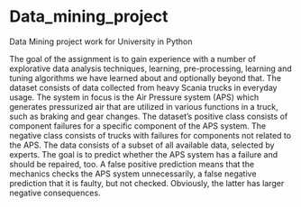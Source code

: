 # Data_mining_project
Data Mining project work for University in Python

The goal of the assignment is to gain experience with a number of explorative data analysis techniques, learning, pre-processing, learning and tuning algorithms we have learned about and optionally beyond that. 
The dataset consists of data collected from heavy Scania trucks in everyday usage. The system in focus is the Air Pressure system (APS) which generates pressurized air that are utilized in various functions in a truck, such as braking and gear changes. The dataset’s positive class consists of component failures for a specific component of the APS system. The negative class consists of trucks with failures for components not related to the APS. The data consists of a subset of all available data, selected by experts. The goal is to predict whether the APS system has a failure and should be repaired, too.  A false positive prediction means that the mechanics checks the APS system unnecessarily, a false negative prediction that it is faulty, but not checked. Obviously, the latter has larger negative consequences.
